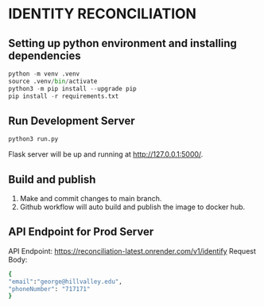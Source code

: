 # IDENTITY RECONCILIATION
## Setting up python environment and installing dependencies
```py
python -m venv .venv
source .venv/bin/activate
python3 -m pip install --upgrade pip
pip install -r requirements.txt
```


## Run Development Server
```py
python3 run.py
```
Flask server will be up and running at http://127.0.0.1:5000/.

## Build and publish
1. Make and commit changes to main branch.
2. Github workflow will auto build and publish the image to docker hub.

## API Endpoint for Prod Server
API Endpoint: https://reconciliation-latest.onrender.com/v1/identify
Request Body:
```sh
{
"email":"george@hillvalley.edu",
"phoneNumber": "717171"
}
```